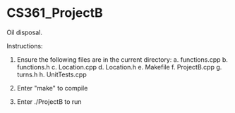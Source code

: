 # CS361_ProjectB
Oil disposal.

Instructions:
1. Ensure the following files are in the current directory:
	a. functions.cpp
	b. functions.h
	c. Location.cpp
	d. Location.h
	e. Makefile
	f. ProjectB.cpp
	g. turns.h
	h. UnitTests.cpp

2. Enter "make" to compile

3. Enter ./ProjectB to run
